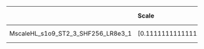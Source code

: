 |                                    | Scale                | Scale tensor              | Learning Rate   | Number of parameters   | Best PSNR            |
|:-----------------------------------|:---------------------|:--------------------------|:----------------|:-----------------------|:---------------------|
| MscaleHL_s1o9_ST2_3_SHF256_LR8e3_1 | [0.1111111111111111] | [0.1111111111111111, 2.0] | [0.008]         | [199427]               | [28.408660888671875] |